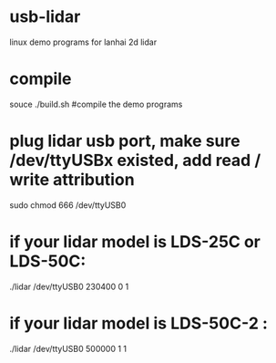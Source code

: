 # usb-lidar
linux demo programs for lanhai 2d lidar

# compile
souce ./build.sh #compile the demo programs

# plug lidar usb port, make sure /dev/ttyUSBx existed, add read / write attribution
sudo chmod 666 /dev/ttyUSB0

# if your lidar model is LDS-25C or LDS-50C:
./lidar /dev/ttyUSB0 230400 0 1

# if your lidar model is LDS-50C-2 :
./lidar /dev/ttyUSB0 500000 1 1
